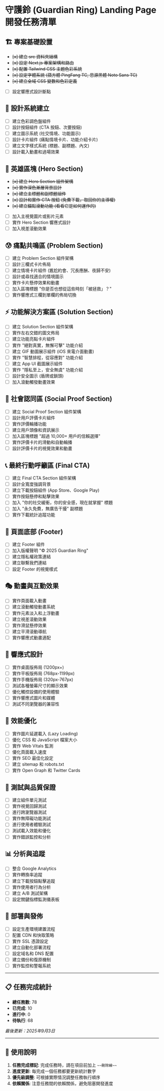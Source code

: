 <!--
檔案名稱：todo.md
建立日期：2025-09-03
描述：守護鈴 (Guardian Ring) Landing Page 開發任務清單
功能：將專案需求拆解為可執行的子功能任務，方便追蹤開發進度
版本：1.0
作者：Guardian Ring 開發團隊
更新紀錄：
  - 2025-09-03: 初版建立，包含完整的開發任務分解
注意事項：
  - 完成任務時請在項目前加上 ~~刪除線~~
  - 每個任務完成後需更新此文件
  - 任務順序建議按重要性和依賴關係執行
  - 可根據實際開發情況調整任務優先級
-->

# 守護鈴 (Guardian Ring) Landing Page 開發任務清單

## 🏗️ 專案基礎設置

- ~~[x] 建立 src 資料夾結構~~
- ~~[x] 設定 Next.js 專案架構和路由~~
- ~~[x] 配置 Tailwind CSS 主題色彩系統~~
- ~~[x] 設定字體系統 (蘋方體 PingFang TC, 思源黑體 Noto Sans TC)~~
- ~~[x] 建立全域 CSS 變數和色彩定義~~
- [ ] 設定響應式設計斷點

## 🎨 設計系統建立

- [ ] 建立色彩調色盤組件
- [ ] 設計按鈕組件 (CTA 按鈕、次要按鈕)
- [ ] 建立圖示系統 (社交情境、功能圖示)
- [ ] 設計卡片組件 (痛點情境卡片、功能介紹卡片)
- [ ] 建立文字樣式系統 (標題、副標題、內文)
- [ ] 設計載入動畫和過場效果

## 📱 英雄區塊 (Hero Section)

- ~~[x] 建立 Hero Section 組件架構~~
- ~~[x] 實作深色漸層背景設計~~
- ~~[x] 建立主標題和副標題組件~~
- ~~[x] 設計和實作 CTA 按鈕 (免費下載，取回你的主導權)~~
- ~~[x] 建立錨點滾動功能 (看看它是如何運作的)~~
- [ ] 加入主視覺圖片或影片元素
- [ ] 實作 Hero Section 響應式設計
- [ ] 加入視差滾動效果

## 😰 痛點共鳴區 (Problem Section)

- [ ] 建立 Problem Section 組件架構
- [ ] 設計三欄式卡片佈局
- [ ] 建立情境卡片組件 (尷尬約會、冗長應酬、夜歸不安)
- [ ] 設計或尋找適合的情境圖示
- [ ] 實作卡片懸停效果和動畫
- [ ] 加入區塊標題 "你是否也想從這些時刻「被拯救」？"
- [ ] 實作響應式三欄到單欄的佈局切換

## ⚡ 功能解決方案區 (Solution Section)

- [ ] 建立 Solution Section 組件架構
- [ ] 實作左右交錯的圖文佈局
- [ ] 建立功能亮點卡片組件
- [ ] 實作 "絕對真實，無懈可擊" 功能介紹
- [ ] 建立 GIF 動圖展示組件 (iOS 來電介面動畫)
- [ ] 實作 "智慧排程，從容應對" 功能介紹
- [ ] 建立 App UI 截圖展示組件
- [ ] 實作 "隱私至上，安全無虞" 功能介紹
- [ ] 設計安全圖示 (盾牌或鎖頭)
- [ ] 加入滾動觸發動畫效果

## 👥 社會認同區 (Social Proof Section)

- [ ] 建立 Social Proof Section 組件架構
- [ ] 設計用戶評價卡片組件
- [ ] 實作評價輪播功能
- [ ] 建立用戶頭像和資訊展示
- [ ] 加入區塊標題 "超過 10,000+ 用戶的信賴選擇"
- [ ] 實作評價卡片的滑動和自動輪播
- [ ] 設計評價卡片的視覺效果和動畫

## 📞 最終行動呼籲區 (Final CTA)

- [ ] 建立 Final CTA Section 組件架構
- [ ] 設計全寬度強調背景
- [ ] 建立下載按鈕組件 (App Store、Google Play)
- [ ] 實作按鈕懸停和點擊效果
- [ ] 加入 "你的社交緩衝，你的安全感，現在就掌握" 標題
- [ ] 加入 "永久免費，無廣告干擾" 副標題
- [ ] 實作下載統計追蹤功能

## 🦶 頁面底部 (Footer)

- [ ] 建立 Footer 組件
- [ ] 加入版權聲明 "© 2025 Guardian Ring"
- [ ] 建立隱私權政策連結
- [ ] 建立聯繫我們連結
- [ ] 設定 Footer 的視覺樣式

## 🎭 動畫與互動效果

- [ ] 實作頁面載入動畫
- [ ] 建立滾動觸發動畫系統
- [ ] 實作元素淡入和上浮動畫
- [ ] 建立視差滾動效果
- [ ] 實作滑鼠懸停效果
- [ ] 建立平滑滾動導航
- [ ] 實作響應式動畫適配

## 📱 響應式設計

- [ ] 實作桌面版佈局 (1200px+)
- [ ] 實作平板版佈局 (768px-1199px)
- [ ] 實作手機版佈局 (320px-767px)
- [ ] 測試各種螢幕尺寸的顯示效果
- [ ] 優化觸控設備的使用體驗
- [ ] 實作響應式圖片和媒體
- [ ] 測試不同瀏覽器的兼容性

## 🔧 效能優化

- [ ] 實作圖片延遲載入 (Lazy Loading)
- [ ] 優化 CSS 和 JavaScript 檔案大小
- [ ] 實作 Web Vitals 監測
- [ ] 優化頁面載入速度
- [ ] 實作 SEO 最佳化設定
- [ ] 建立 sitemap 和 robots.txt
- [ ] 實作 Open Graph 和 Twitter Cards

## 🧪 測試與品質保證

- [ ] 建立組件單元測試
- [ ] 實作視覺回歸測試
- [ ] 進行跨瀏覽器測試
- [ ] 實作無障礙功能測試
- [ ] 進行使用者體驗測試
- [ ] 測試載入效能和優化
- [ ] 實作錯誤監控和分析

## 📊 分析與追蹤

- [ ] 整合 Google Analytics
- [ ] 實作轉換率追蹤
- [ ] 建立下載按鈕點擊追蹤
- [ ] 實作使用者行為分析
- [ ] 建立 A/B 測試架構
- [ ] 設定關鍵指標監測儀表板

## 🚀 部署與發佈

- [ ] 設定生產環境建置流程
- [ ] 配置 CDN 和快取策略
- [ ] 實作 SSL 憑證設定
- [ ] 建立自動化部署流程
- [ ] 設定域名和 DNS 配置
- [ ] 建立備份和復原機制
- [ ] 實作監控和警報系統

---

## 📋 任務完成統計

- **總任務數**: 78
- **已完成**: 10
- **進行中**: 0
- **待執行**: 68

*最後更新：2025年9月3日*

---

## 📝 使用說明

1. **任務完成標記**: 完成任務時，請在項目前加上 `~~刪除線~~`
2. **進度更新**: 每完成一個任務都要更新統計數字
3. **優先級調整**: 可根據實際情況調整任務執行順序
4. **依賴關係**: 注意任務間的依賴關係，避免阻塞開發進度